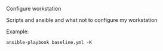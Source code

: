 Configure workstation

Scripts and ansible and what not to configure my workstation

Example:

```
ansible-playbook baseline.yml -K
```
